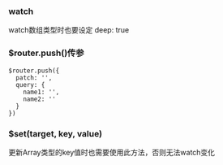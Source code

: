### watch

  watch数组类型时也要设定 deep: true
  
### $router.push()传参

    $router.push({
      patch: '',
      query: {
        name1: '',
        name2: ''
      }
    })

### $set(target, key, value)

  更新Array类型的key值时也需要使用此方法，否则无法watch变化
